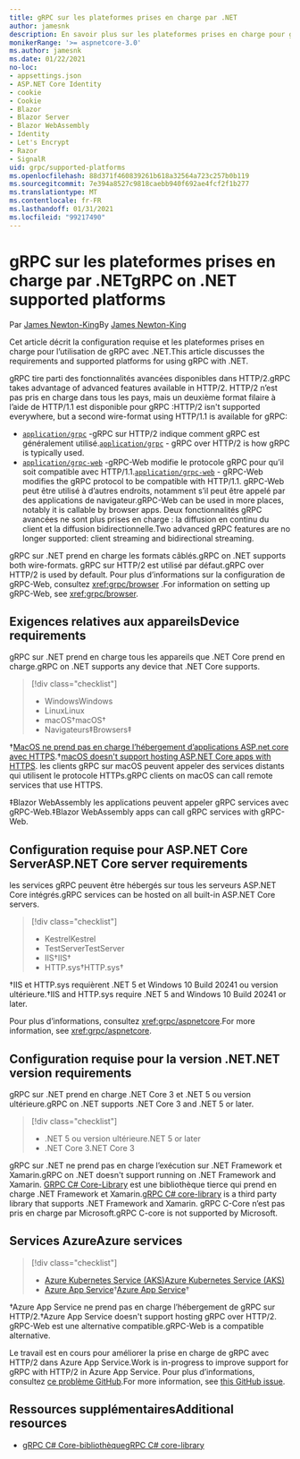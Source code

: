 ```yaml
---
title: gRPC sur les plateformes prises en charge par .NET
author: jamesnk
description: En savoir plus sur les plateformes prises en charge pour gRPC sur .NET.
monikerRange: '>= aspnetcore-3.0'
ms.author: jamesnk
ms.date: 01/22/2021
no-loc:
- appsettings.json
- ASP.NET Core Identity
- cookie
- Cookie
- Blazor
- Blazor Server
- Blazor WebAssembly
- Identity
- Let's Encrypt
- Razor
- SignalR
uid: grpc/supported-platforms
ms.openlocfilehash: 88d371f460839261b618a32564a723c257b0b119
ms.sourcegitcommit: 7e394a8527c9818caebb940f692ae4fcf2f1b277
ms.translationtype: MT
ms.contentlocale: fr-FR
ms.lasthandoff: 01/31/2021
ms.locfileid: "99217490"
---
```

# <a name="grpc-on-net-supported-platforms"></a><span data-ttu-id="b7c05-103">gRPC sur les plateformes prises en charge par .NET</span><span class="sxs-lookup"><span data-stu-id="b7c05-103">gRPC on .NET supported platforms</span></span>

<span data-ttu-id="b7c05-104">Par [James Newton-King](https://twitter.com/jamesnk)</span><span class="sxs-lookup"><span data-stu-id="b7c05-104">By [James Newton-King](https://twitter.com/jamesnk)</span></span>

<span data-ttu-id="b7c05-105">Cet article décrit la configuration requise et les plateformes prises en charge pour l’utilisation de gRPC avec .NET.</span><span class="sxs-lookup"><span data-stu-id="b7c05-105">This article discusses the requirements and supported platforms for using gRPC with .NET.</span></span>

<span data-ttu-id="b7c05-106">gRPC tire parti des fonctionnalités avancées disponibles dans HTTP/2.</span><span class="sxs-lookup"><span data-stu-id="b7c05-106">gRPC takes advantage of advanced features available in  HTTP/2.</span></span> <span data-ttu-id="b7c05-107">HTTP/2 n’est pas pris en charge dans tous les pays, mais un deuxième format filaire à l’aide de HTTP/1.1 est disponible pour gRPC :</span><span class="sxs-lookup"><span data-stu-id="b7c05-107">HTTP/2 isn't supported everywhere, but a second wire-format using HTTP/1.1 is available for gRPC:</span></span>

* <span data-ttu-id="b7c05-108">[`application/grpc`](https://github.com/grpc/grpc/blob/master/doc/PROTOCOL-HTTP2.md) -gRPC sur HTTP/2 indique comment gRPC est généralement utilisé.</span><span class="sxs-lookup"><span data-stu-id="b7c05-108">[`application/grpc`](https://github.com/grpc/grpc/blob/master/doc/PROTOCOL-HTTP2.md) - gRPC over HTTP/2 is how gRPC is typically used.</span></span>
* <span data-ttu-id="b7c05-109">[`application/grpc-web`](https://github.com/grpc/grpc/blob/master/doc/PROTOCOL-WEB.md) -gRPC-Web modifie le protocole gRPC pour qu’il soit compatible avec HTTP/1.1.</span><span class="sxs-lookup"><span data-stu-id="b7c05-109">[`application/grpc-web`](https://github.com/grpc/grpc/blob/master/doc/PROTOCOL-WEB.md) - gRPC-Web modifies the gRPC protocol to be compatible with HTTP/1.1.</span></span> <span data-ttu-id="b7c05-110">gRPC-Web peut être utilisé à d’autres endroits, notamment s’il peut être appelé par des applications de navigateur.</span><span class="sxs-lookup"><span data-stu-id="b7c05-110">gRPC-Web can be used in more places, notably it is callable by browser apps.</span></span> <span data-ttu-id="b7c05-111">Deux fonctionnalités gRPC avancées ne sont plus prises en charge : la diffusion en continu du client et la diffusion bidirectionnelle.</span><span class="sxs-lookup"><span data-stu-id="b7c05-111">Two advanced gRPC features are no longer supported: client streaming and bidirectional streaming.</span></span>

<span data-ttu-id="b7c05-112">gRPC sur .NET prend en charge les formats câblés.</span><span class="sxs-lookup"><span data-stu-id="b7c05-112">gRPC on .NET supports both wire-formats.</span></span> <span data-ttu-id="b7c05-113">gRPC sur HTTP/2 est utilisé par défaut.</span><span class="sxs-lookup"><span data-stu-id="b7c05-113">gRPC over HTTP/2 is used by default.</span></span> <span data-ttu-id="b7c05-114">Pour plus d’informations sur la configuration de gRPC-Web, consultez <xref:grpc/browser> .</span><span class="sxs-lookup"><span data-stu-id="b7c05-114">For information on setting up gRPC-Web, see <xref:grpc/browser>.</span></span>

## <a name="device-requirements"></a><span data-ttu-id="b7c05-115">Exigences relatives aux appareils</span><span class="sxs-lookup"><span data-stu-id="b7c05-115">Device requirements</span></span>

<span data-ttu-id="b7c05-116">gRPC sur .NET prend en charge tous les appareils que .NET Core prend en charge.</span><span class="sxs-lookup"><span data-stu-id="b7c05-116">gRPC on .NET supports any device that .NET Core supports.</span></span>

> [!div class="checklist"]
>
> * <span data-ttu-id="b7c05-117">Windows</span><span class="sxs-lookup"><span data-stu-id="b7c05-117">Windows</span></span>
> * <span data-ttu-id="b7c05-118">Linux</span><span class="sxs-lookup"><span data-stu-id="b7c05-118">Linux</span></span>
> * <span data-ttu-id="b7c05-119">macOS&dagger;</span><span class="sxs-lookup"><span data-stu-id="b7c05-119">macOS&dagger;</span></span>
> * <span data-ttu-id="b7c05-120">Navigateurs&Dagger;</span><span class="sxs-lookup"><span data-stu-id="b7c05-120">Browsers&Dagger;</span></span>

<span data-ttu-id="b7c05-121">&dagger;[MacOS ne prend pas en charge l’hébergement d’applications ASP.net core avec HTTPS](xref:grpc/troubleshoot#unable-to-start-aspnet-core-grpc-app-on-macos).</span><span class="sxs-lookup"><span data-stu-id="b7c05-121">&dagger;[macOS doesn't support hosting ASP.NET Core apps with HTTPS](xref:grpc/troubleshoot#unable-to-start-aspnet-core-grpc-app-on-macos).</span></span> <span data-ttu-id="b7c05-122">les clients gRPC sur macOS peuvent appeler des services distants qui utilisent le protocole HTTPs.</span><span class="sxs-lookup"><span data-stu-id="b7c05-122">gRPC clients on macOS can call remote services that use HTTPS.</span></span>

<span data-ttu-id="b7c05-123">&Dagger;Blazor WebAssembly les applications peuvent appeler gRPC services avec gRPC-Web.</span><span class="sxs-lookup"><span data-stu-id="b7c05-123">&Dagger;Blazor WebAssembly apps can call gRPC services with gRPC-Web.</span></span>

## <a name="aspnet-core-server-requirements"></a><span data-ttu-id="b7c05-124">Configuration requise pour ASP.NET Core Server</span><span class="sxs-lookup"><span data-stu-id="b7c05-124">ASP.NET Core server requirements</span></span>

<span data-ttu-id="b7c05-125">les services gRPC peuvent être hébergés sur tous les serveurs ASP.NET Core intégrés.</span><span class="sxs-lookup"><span data-stu-id="b7c05-125">gRPC services can be hosted on all built-in ASP.NET Core servers.</span></span>

> [!div class="checklist"]
>
> * <span data-ttu-id="b7c05-126">Kestrel</span><span class="sxs-lookup"><span data-stu-id="b7c05-126">Kestrel</span></span>
> * <span data-ttu-id="b7c05-127">TestServer</span><span class="sxs-lookup"><span data-stu-id="b7c05-127">TestServer</span></span>
> * <span data-ttu-id="b7c05-128">IIS&dagger;</span><span class="sxs-lookup"><span data-stu-id="b7c05-128">IIS&dagger;</span></span>
> * <span data-ttu-id="b7c05-129">HTTP.sys&dagger;</span><span class="sxs-lookup"><span data-stu-id="b7c05-129">HTTP.sys&dagger;</span></span>

<span data-ttu-id="b7c05-130">&dagger;IIS et HTTP.sys requièrent .NET 5 et Windows 10 Build 20241 ou version ultérieure.</span><span class="sxs-lookup"><span data-stu-id="b7c05-130">&dagger;IIS and HTTP.sys require .NET 5 and Windows 10 Build 20241 or later.</span></span>

<span data-ttu-id="b7c05-131">Pour plus d’informations, consultez <xref:grpc/aspnetcore>.</span><span class="sxs-lookup"><span data-stu-id="b7c05-131">For more information, see <xref:grpc/aspnetcore>.</span></span>

## <a name="net-version-requirements"></a><span data-ttu-id="b7c05-132">Configuration requise pour la version .NET</span><span class="sxs-lookup"><span data-stu-id="b7c05-132">.NET version requirements</span></span>

<span data-ttu-id="b7c05-133">gRPC sur .NET prend en charge .NET Core 3 et .NET 5 ou version ultérieure.</span><span class="sxs-lookup"><span data-stu-id="b7c05-133">gRPC on .NET supports .NET Core 3 and .NET 5 or later.</span></span>

> [!div class="checklist"]
>
> * <span data-ttu-id="b7c05-134">.NET 5 ou version ultérieure</span><span class="sxs-lookup"><span data-stu-id="b7c05-134">.NET 5 or later</span></span>
> * <span data-ttu-id="b7c05-135">.NET Core 3</span><span class="sxs-lookup"><span data-stu-id="b7c05-135">.NET Core 3</span></span>

<span data-ttu-id="b7c05-136">gRPC sur .NET ne prend pas en charge l’exécution sur .NET Framework et Xamarin.</span><span class="sxs-lookup"><span data-stu-id="b7c05-136">gRPC on .NET doesn't support running on .NET Framework and Xamarin.</span></span> <span data-ttu-id="b7c05-137">[GRPC C# Core-Library](https://grpc.io/docs/languages/csharp/quickstart/) est une bibliothèque tierce qui prend en charge .NET Framework et Xamarin.</span><span class="sxs-lookup"><span data-stu-id="b7c05-137">[gRPC C# core-library](https://grpc.io/docs/languages/csharp/quickstart/) is a third party library that supports .NET Framework and Xamarin.</span></span> <span data-ttu-id="b7c05-138">gRPC C-Core n’est pas pris en charge par Microsoft.</span><span class="sxs-lookup"><span data-stu-id="b7c05-138">gRPC C-core is not supported by Microsoft.</span></span>

## <a name="azure-services"></a><span data-ttu-id="b7c05-139">Services Azure</span><span class="sxs-lookup"><span data-stu-id="b7c05-139">Azure services</span></span>

> [!div class="checklist"]
>
> * [<span data-ttu-id="b7c05-140">Azure Kubernetes Service (AKS)</span><span class="sxs-lookup"><span data-stu-id="b7c05-140">Azure Kubernetes Service (AKS)</span></span>](https://azure.microsoft.com/services/kubernetes-service/)
> * <span data-ttu-id="b7c05-141">[Azure App Service](https://azure.microsoft.com/services/app-service/)&dagger;</span><span class="sxs-lookup"><span data-stu-id="b7c05-141">[Azure App Service](https://azure.microsoft.com/services/app-service/)&dagger;</span></span>

<span data-ttu-id="b7c05-142">&dagger;Azure App Service ne prend pas en charge l’hébergement de gRPC sur HTTP/2.</span><span class="sxs-lookup"><span data-stu-id="b7c05-142">&dagger;Azure App Service doesn't support hosting gRPC over HTTP/2.</span></span> <span data-ttu-id="b7c05-143">gRPC-Web est une alternative compatible.</span><span class="sxs-lookup"><span data-stu-id="b7c05-143">gRPC-Web is a compatible alternative.</span></span>

<span data-ttu-id="b7c05-144">Le travail est en cours pour améliorer la prise en charge de gRPC avec HTTP/2 dans Azure App Service.</span><span class="sxs-lookup"><span data-stu-id="b7c05-144">Work is in-progress to improve support for gRPC with HTTP/2 in Azure App Service.</span></span> <span data-ttu-id="b7c05-145">Pour plus d’informations, consultez [ce problème GitHub](https://github.com/dotnet/AspNetCore/issues/9020).</span><span class="sxs-lookup"><span data-stu-id="b7c05-145">For more information, see [this GitHub issue](https://github.com/dotnet/AspNetCore/issues/9020).</span></span>

## <a name="additional-resources"></a><span data-ttu-id="b7c05-146">Ressources supplémentaires</span><span class="sxs-lookup"><span data-stu-id="b7c05-146">Additional resources</span></span>

* [<span data-ttu-id="b7c05-147">gRPC C# Core-bibliothèque</span><span class="sxs-lookup"><span data-stu-id="b7c05-147">gRPC C# core-library</span></span>](https://grpc.io/docs/languages/csharp/quickstart/)
